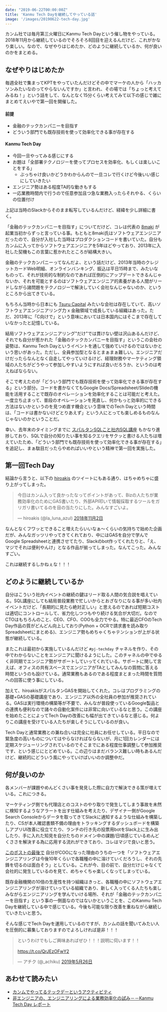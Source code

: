 ```yaml
---
date: "2019-06-22T00:00:00Z"
title: 'Kanmu Tech Dayを継続してやっている話'
image: '/images/20190622-tech-day.jpg'
---
```


カンム社では毎月第三火曜日にKanmu Tech Dayという催し物をやっている。2018年11月から継続しているのでそろそろ8回目を迎えるんだけど、これがかなり楽しい。なので、なぜやりはじめたか、どのように継続しているか、何が良いのかをまとめる。

## なぜやりはじめたか

毎週全社で集まってKPTをやっていたんだけどその中でマーケの人から「ハッカソンみたいなのってやらないんですか」と言われ、その場では「ちょっと考えてみるね！」という話をして、なんとなく15分くらい考えてみて以下の感じで雑にまとめてえいやで第一回を開催した。

#### 前提

- 金融のテックカンパニーを目指す
- どういう部門でも既存技術を使って効率化できる事が存在する

#### Kanmu Tech Day

- 今回一旦やってみる感じにする
- お題は「全部署テクノロジーを使ってプロセスを効率化、もしくは楽しいことをする」
    * ぶっちゃけ良いかどうかわからんので一旦コレで行くけど今後いい感じにしていきたい
- エンジニア勢はある程度TA的な動きもする
- 一応業務時間内で行うので任意参加且つ急な業務入ったらそれやる、くらいの位置付け

上記は当時のSlackからそのまま転写しているんだけど、経緯を少し詳細に書く。

「金融のテックカンパニーを目指す」についてだけど、コレは代表の [8maki](https://twitter.com/8maki) が起業当初からずっと言っている事。もともと8maki氏はソフトウェアエンジニアだったので、自分が入社した当時はプロダクションコードを書いていた。自分もカンムに入ってからソフトウェアエンジニアを5年ほどやっており、2013年に入社した契機もこの言葉に惹かれたところが結構大きい。

金融のテックカンパニーってなんだよ、という話だけど、2013年当時のクレジットカードWeb明細、オンラインバンキング、振込は平日15時まで、みたいなものって、それが技術的な制約なのであれば圧倒的にアップデートできるんじゃないか、それを可能とするのはソフトウェアエンジニア的素養がある人間がリードしながら諸問題をテクノロジーで解決していく会社なんじゃないのか、というところから出てきている。

もちろん当時から日本にも [Tsuru Capital](https://www.tsurucapital.com/en/) みたいな会社は存在していて、高いソフトウェアエンジニアリング力 x 金融領域で成長している組織はあった。ただ、2013年に「C向けで」という意味においては日本国内にはそこまで存在していなかったと記憶している。

結局ソフトウェアエンジニアリング"だけ"では貫けない壁は沢山あるんだけど、それでも自分が惹かれた「金融のテックカンパニーを目指す」というこの会社の姿勢は、Kanmu Tech Dayというイベントを通して強めていけるのではないかという思いがあった。ただし、全員参加型となるとまぁまぁ難しい。エンジニアだけだったらなんとなく自走してやっていけるけど、経理財務やマーケティング領域の人たちがどうやって参加しやすいようにすれば良いだろうか、というのは考えねばならない。

そこで考えたのが「どういう部門でも既存技術を使って効率化できる事が存在する」という部分。コードを書かなくてもGoogle Docs/Spreadsheet/Slideの機能を活用することで既存のオペレーションを効率化することは可能だと考えた。一度立ち止まって、普段のオペレーションを見直し、何かもっと効率的にできる方法はないかというのを見つめ直す機会という意味でのTech Dayという時間は、「コードは書かないけどとりあえず」という人にとっても楽しめるものなんじゃないのかということだ。

幸い、去年末のタイミングまでに [スパルタンSQLこと社内SQL講座](https://akirachiku.com/post/2019-02-23-spartan-sql/) もかなり進捗しており、SQLで自分の知りたい事を知るクエリをサクッと書ける人たちは増えていたため、「どういう部門でも既存技術を使って効率化できる事が存在する」を追記し、まぁ駄目だったらやめればいいやという精神で第一回を実施した。

## 第一回Tech Day

結論から言うと、以下の [hiroakis](https://twitter.com/la_luna_azul) のツイートにもある通り、はちゃめちゃに盛り上がってしまった。

<blockquote class="twitter-tweet" data-lang="ja"><p lang="ja" dir="ltr">今日はカンム入って良かったなってポイントがあって、Bizの人たちが業務効率化のためにGAS書いたり、外部API叩いて情報採取するツールをガリガリ書いてるのを目の当たりにした。みんなすごいよ。</p>&mdash; hiroakis (@la_luna_azul) <a href="https://twitter.com/la_luna_azul/status/1058309485431672834?ref_src=twsrc%5Etfw">2018年11月2日</a></blockquote>
<script async src="https://platform.twitter.com/widgets.js" charset="utf-8"></script>

なんとなくフワッとできること増えたらいいなぁ〜くらいの気持ちで始めた企画だが、みんなガッツリやってきてくれており、中にはGASを自分で学んでGoogle Spreadsheetと連携させてたり、Slackのbot作ってくれたりと、「え、マジでそれは便利やんけ」となる作品が揃ってしまった。なんてこった。みんなすごい。

これは継続するしかねぇな！！！

## どのように継続しているか

自分はこういう社内イベントの継続の鍵はリード取る人間の気合説を唱えている。SQL講座にしても結局普段業務で忙しいからとおざなりになる事が多い社内イベントだけど、「長期的に見たら絶対正しい」と思えるのであれば短期コストは適切にコントロールして、省力化しつつもやり続ける気合が大切だ。なのでCTOはもちろんのこと、CEO、CFO、COOも全力でやる。特に最近CFOのTech Day作品の質がどんどん向上しており(Python + OCRで請求書を読み取りSpreadsheetにまとめる)、エンジニア勢もめちゃくちゃテンションが上がる状態が継続している。

またこれは最初から実施しているんだけど `#pj-techday` チャネルを作り、その中でわからないことをエンジニアに聞けるようにした。このチャネルの中でゆるく非同期でエンジニア勢がサポートしていってくれている。サポートに関して言えば、オフィスの共有スペースでエンジニアがTAとしてみんなの質問に答える時間というのも設けている。通常業務もあるのである程度まとまった時間を質問への回答に使う事にしている。

加えて、hiroakisがスパルタンGASを開始してくれた。コレはプログラミングの基礎+GASの基礎講座であり、エンジニア以外の全社員の参加が推奨されている。GASは実行環境の構築等が不要で、みんなが普段使っているGoogle製品との連携も便利なので諸々の自動化案件には非常に向いているなと思う。この講座を始めたことによってTech Dayの改善にも幅が出てきているなと感じる。何よりこの講座を受けている人たちが楽しそうにしているのが良い。

Tech Dayと通常業務との兼ね合いは完全に社員にお任せしている。平日なので緊急度の高いものについてはやらなければならないが、月に1回カレンダーには定期スケジューリングされているのでそこまでにある程度仕事調整して参加推奨です、という感じにとどめている。この辺りはまだバランス難しい時もあるんだけど、継続的にどういう風にやっていけばいいのか調整中だ。

## 何が良いのか

各メンバーが課題やめんどくさい事を発見した際に自力で解決できる策が増えている。これにつきる。

マーケティング側でも代理店とのコストのやり取りで発生してしまう事故を未然に検知するようなアラートを出す仕組みを考えたり、デザイナー側がGoogle Search Consoleからデータを取ってきてSlackに通知するような仕組みを構築したり、CSが本人確認書類不備の理由をトラッキングするダッシュボードを構築しアプリUI改善に役立てたり、ランチの行き先の投票用botをSlack上に生み出したり、手に入れた知見を自分たちのドメイン中の課題/日頃感じているめんどくささを解決する為に応用する流れができており、コレはマジで良いと思う。

[このポストの最後で](https://akirachiku.com/post/2019-01-27-i-am-software-engineer/) 自分がCOOになった理由のうちの一つを「ソフトウェアエンジニアリングは今後10年くらいで各職種の中に溶けていくだろうし、それの先鋒を切るのは面白そう」としている。これが今、目の前で、自分だけじゃなくて会社的に発生しているのを見て、めちゃくちゃ楽しくなってしまっている。

既存金融機関の10倍の生産性を持つ組織はきっと、各職種の中にソフトウェアエンジニアリングが溶けていっている組織であり、新しく入ってくる人たちも楽しみながらエンジニアリングを学んでいける場所、それが「金融のテックカンパニーを目指す」という事の一側面なのではないかということを、このKanmu Tech Dayを継続している中で感じている。今後も可能な限り改善を重ねながら継続していきたいと思う。

そんな感じでTech Dayを運用しているのですが、カンムの話を聞いてみたい人を圧倒的に募集しておりますのでよろしければ是非！！！

<blockquote class="twitter-tweet" data-lang="ja"><p lang="ja" dir="ltr">というわけでもしご興味あればぜひ！！！説明に伺います！！<br><br> <a href="https://t.co/QrJEzOFwY2">https://t.co/QrJEzOFwY2</a></p>&mdash; アチク (@_achiku) <a href="https://twitter.com/_achiku/status/1132581772443578369?ref_src=twsrc%5Etfw">2019年5月26日</a></blockquote>
<script async src="https://platform.twitter.com/widgets.js" charset="utf-8"></script>

## あわせて読みたい

- [カンムでやってるテックデーというアクティビティ](https://medium.com/kanmu-tech-blog/%E3%82%AB%E3%83%B3%E3%83%A0%E3%81%A7%E3%82%84%E3%81%A3%E3%81%A6%E3%82%8B%E3%83%86%E3%83%83%E3%82%AF%E3%83%87%E3%83%BC%E3%81%A8%E3%81%8B%E3%81%84%E3%81%86%E3%82%A2%E3%82%AF%E3%83%86%E3%82%A3%E3%83%93%E3%83%86%E3%82%A3-4a38f0bd4cac)
- [非エンジニアの、エンジニアリングによる業務効率化の試み－－Kanmu Tech Day レポート](https://www.wantedly.com/companies/kanmu/post_articles/158290)


<script async class="speakerdeck-embed" data-id="78911418a1df4b1a9a60f938a57e9951" data-ratio="1.33333333333333" src="//speakerdeck.com/assets/embed.js"></script>
